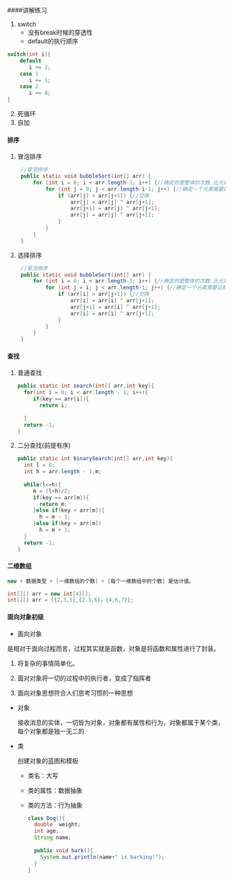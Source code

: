 ####讲解练习

1. switch
   * 没有break时候的穿透性
   * default的执行顺序

```java
switch(int i){
    default
       i += 2;
    case 1
       i += 1;
    case 2
       i += 8;
}
```

2. 死循环
3. 自加



#### 排序

1. 冒泡排序

   ```java
   	//冒泡排序
   	public static void bubbleSort(int[] arr) {
   		for (int i = 0; i < arr.length-1; i++) {//确定的是整体的次数,比元素的个数少一
   			for (int j = 0; j < arr.length-i-1; j++) {//确定一个元素需要比较的次数
   				if (arr[j] > arr[j+1]) {//交换
   					arr[j] = arr[j] ^ arr[j+1];
   					arr[j+1] = arr[j] ^ arr[j+1];
   					arr[j] = arr[j] ^ arr[j+1];
   				}
   			}
   		}
   	}
   ```

2. 选择排序

   ```java
   	//冒泡排序
   	public static void bubbleSort(int[] arr) {
   		for (int i = 0; i < arr.length-1; i++) {//确定的是整体的次数,比元素的个数少一
   			for (int j = i; j < arr.length-1; j++) {//确定一个元素需要比较的次数
   				if (arr[i] > arr[j+1]) {//交换
   					arr[i] = arr[i] ^ arr[j+1];
   					arr[j+1] = arr[i] ^ arr[j+1];
   					arr[i] = arr[i] ^ arr[j+1];
   				}
   			}
   		}
   	}
   ```



#### 查找

1. 普通查找

   ```java
   public static int search(int[] arr,int key){
     for(int i = 0; i < arr.length - 1; i++){
        if(key == arr[i]){
          return i;
    
     }
     return -1;
   }
   ```

   

2. 二分查找(前提有序)

   ```java
   public static int binarySearch(int[] arr,int key){
     int l = 0;
     int h = arr.length - 1,m;
     
     while(l<=h){
        m = (l+h)/2;
        if(key == arr[m]){
          return m;
        }else if(key < arr[m]){
          h = m - 1;
        }else if(key > arr[m])
          h = m + 1;
     }
     return -1;
   }
   ```

#### 二维数组

```java
new + 数据类型 + [一维数组的个数] + [每个一维数组中的个数] 是估计值。

int[][] arr = new int[4][];
int[][] arr = {{2,3,5},{2.3,6}，{4,6,7}};
```



#### 面向对象初级

* 面向对象

​    是相对于面向过程而言，过程其实就是函数，对象是将函数和属性进行了封装。

1. 将复杂的事情简单化。

2. 面对对象将一切的过程中的执行者，变成了指挥者

3. 面向对象思想符合人们思考习惯的一种思想

   

* 对象

  接收消息的实体，一切皆为对象，对象都有属性和行为，对象都属于某个类，每个对象都是独一无二的

  

* 类

  创建对象的蓝图和模板

  * 类名：大写

  * 类的属性：数据抽象

  * 类的方法：行为抽象

    ```java
    class Dog(){
      double  weight;
      int age;
      String name;
      
      public void bark(){
        System.out.println(name+" is barking!");
      }
    }
    ```

    
